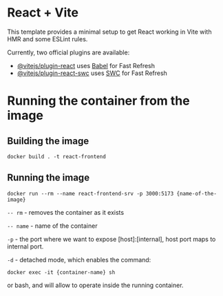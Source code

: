 # React + Vite

This template provides a minimal setup to get React working in Vite with HMR and some ESLint rules.

Currently, two official plugins are available:

- [@vitejs/plugin-react](https://github.com/vitejs/vite-plugin-react/blob/main/packages/plugin-react/README.md) uses [Babel](https://babeljs.io/) for Fast Refresh
- [@vitejs/plugin-react-swc](https://github.com/vitejs/vite-plugin-react-swc) uses [SWC](https://swc.rs/) for Fast Refresh

# Running the container from the image

## Building the image 

```
docker build . -t react-frontend
```

## Running the image

```
docker run --rm --name react-frontend-srv -p 3000:5173 {name-of-the-image}
```

`-- rm` - removes the container as it exists

`-- name` - name of the container

`-p` - the port where we want to expose [host]:[internal], host port maps to internal port.

`-d` - detached mode, which enables the command:

```
docker exec -it {container-name} sh
```

or bash, and will allow to operate inside the running container.


